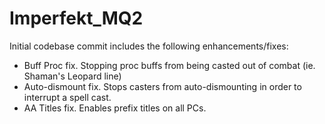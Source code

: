 # Imperfekt_MQ2

Initial codebase commit includes the following enhancements/fixes:
- Buff Proc fix. Stopping proc buffs from being casted out of combat (ie. Shaman's Leopard line)
- Auto-dismount fix. Stops casters from auto-dismounting in order to interrupt a spell cast.
- AA Titles fix. Enables prefix titles on all PCs.
